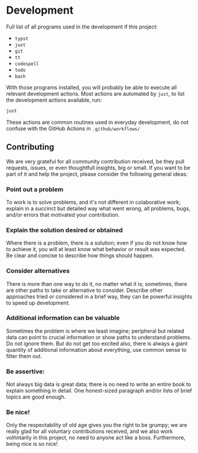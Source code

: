 # Development

Full list of all programs used in the development if this project:

- `typst`
- `just`
- `git`
- `tt`
- `codespell`
- `todo`
- `bash`

With those programs installed, you will probably be able to execute all
relevant development actions. Most actions are automated by `just`, to list the
development actions available, run:

```bash
just
```

These actions are common routines used in everyday development, do not confuse
with the GitHub Actions in `.github/workflows/`


## Contributing

We are very grateful for all community contribution received, be they
pull requests, issues, or even thoughtfull insights, big or small. If you want
to be part of it and help the project, please consider the following general
ideas:

### Point out a problem
To work is to solve problems, and it's not different in colaborative work;
explain in a succinct but detailed way what went wrong, all problems, bugs,
and/or errors that motivated your contribution.

### Explain the solution desired or obtained
Where there is a problem, there is a solution; even if you do not know how to
achieve it, you will at least know what behavior or result was expected. Be clear
and concise to describe how things should happen.

### Consider alternatives
There is more than one way to do it, no matter what it is; sometimes, there are
other paths to take or alternative to consider. Describe other approaches tried
or considered in a brief way, they can be powerful insights to speed up
development.

### Additional information can be valuable
Sometimes the problem is where we least imagine; peripheral but related data can
point to crucial information or show paths to understand problems. Do
not ignore them. But do not get too excited also, there is always a giant quantity
of additional information about everything, use common sense to filter them out.

### Be assertive:
Not always big data is great data; there is no need to write an entire book to
explain something in detail. One honest-sized paragraph and/or lists of brief
topics are good enough.

### Be nice!
Only the respectability of old age gives you the right to be grumpy; we are
really glad for all voluntary contributions received, and we also work
volhntarily in this project, no need to anyone act like a boss. Furthermore,
being nice is so nice!